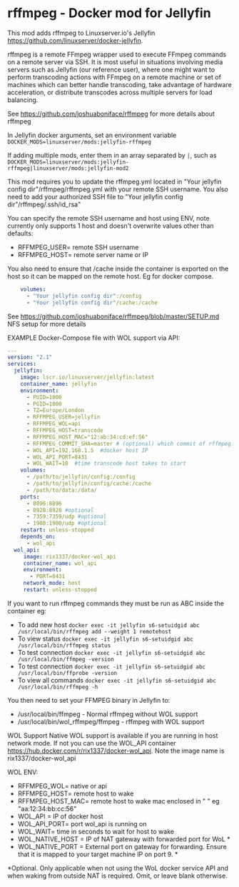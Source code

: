 # rffmpeg - Docker mod for Jellyfin

This mod adds rffmpeg to Linuxserver.io's Jellyfin https://github.com/linuxserver/docker-jellyfin. 

rffmpeg is a remote FFmpeg wrapper used to execute FFmpeg commands on a remote server via SSH. It is most useful in situations involving media servers such as Jellyfin (our reference user), where one might want to perform transcoding actions with FFmpeg on a remote machine or set of machines which can better handle transcoding, take advantage of hardware acceleration, or distribute transcodes across multiple servers for load balancing.

See https://github.com/joshuaboniface/rffmpeg for more details about rffmpeg

In Jellyfin docker arguments, set an environment variable `DOCKER_MODS=linuxserver/mods:jellyfin-rffmpeg`

If adding multiple mods, enter them in an array separated by `|`, such as `DOCKER_MODS=linuxserver/mods:jellyfin-rffmpeg|linuxserver/mods:jellyfin-mod2`

This mod requires you to update the rffmpeg.yml located in "Your jellyfin config dir"/rffmpeg/rffmpeg.yml with your remote SSH username. You also need to add your authorized SSH file to "Your jellyfin config dir"/rffmpeg/.ssh/id_rsa"

You can specify the remote SSH username and host using ENV, note currently only supports 1 host and doesn't overwrite values other than defaults:
* RFFMPEG_USER= remote SSH username
* RFFMPEG_HOST= remote server name or IP

You also need to ensure that /cache inside the container is exported on the host so it can be mapped on the remote host. Eg for docker compose. 
```yaml
    volumes:
      - "Your jellyfin config dir":/config
      - "Your jellyfin config dir"/cache:/cache
```
See https://github.com/joshuaboniface/rffmpeg/blob/master/SETUP.md NFS setup for more details
      
EXAMPLE Docker-Compose file with WOL support via API:

```yaml
---
version: "2.1"
services:
  jellyfin:
    image: lscr.io/linuxserver/jellyfin:latest
    container_name: jellyfin
    environment:
      - PUID=1000
      - PGID=1000
      - TZ=Europe/London
      - RFFMPEG_USER=jellyfin
      - RFFMPEG_WOL=api
      - RFFMPEG_HOST=transcode
      - RFFMPEG_HOST_MAC="12:ab:34:cd:ef:56"
      - RFFMPEG_COMMIT_SHA=master # (optional) which commit of rffmpeg to download
      - WOL_API=192.168.1.5  #docker host IP
      - WOL_API_PORT=8431
      - WOL_WAIT=10  #time transcode host takes to start
    volumes:
      - /path/to/jellyfin/config:/config
      - /path/to/jellyfin/config/cache:/cache
      - /path/to/data:/data/
    ports:
      - 8096:8096
      - 8920:8920 #optional
      - 7359:7359/udp #optional
      - 1900:1900/udp #optional
    restart: unless-stopped
    depends_on:
      - wol_api
  wol_api:
     image: rix1337/docker-wol_api
     container_name: wol_api
     environment: 
       - PORT=8431
     network_mode: host
     restart: unless-stopped
```

If you want to run rffmpeg commands they must be run as ABC inside the container eg:
* To add new host ``` docker exec -it jellyfin s6-setuidgid abc /usr/local/bin/rffmpeg add --weight 1 remotehost ```
* To view status ``` docker exec -it jellyfin s6-setuidgid abc /usr/local/bin/rffmpeg status ```
* To test connection ``` docker exec -it jellyfin s6-setuidgid abc /usr/local/bin/ffmpeg -version ```
* To test connection ``` docker exec -it jellyfin s6-setuidgid abc /usr/local/bin/ffprobe -version ```
* To view all commands ``` docker exec -it jellyfin s6-setuidgid abc /usr/local/bin/rffmpeg -h ```

You then need to set your FFMPEG binary in Jellyfin to:
* /usr/local/bin/ffmpeg - Normal rffmpeg without WOL support
* /usr/local/bin/wol_rffmpeg/ffmpeg - rffmpeg with WOL support

WOL Support
Native WOL support is available if you are running in host network mode. If not you can use the WOL_API container https://hub.docker.com/r/rix1337/docker-wol_api. Note the image name is rix1337/docker-wol_api

WOL ENV:
* RFFMPEG_WOL= native or api
* RFFMPEG_HOST= remote host to wake
* RFFMPEG_HOST_MAC= remote host to wake mac enclosed in " " eg "aa:12:34:bb:cc:56" 
* WOL_API = IP of docker host
* WOL_API_PORT= port wol_api is running on
* WOL_WAIT= time in seconds to wait for host to wake
* WOL_NATIVE_HOST = IP of NAT gateway with forwarded port for WoL *
* WOL_NATIVE_PORT = External port on gateway for forwarding. Ensure that it is mapped to your target machine IP on port 9. *

*Optional. Only applicable when not using the WoL docker service API and when waking from outside NAT is required. Omit, or leave blank otherwise.
